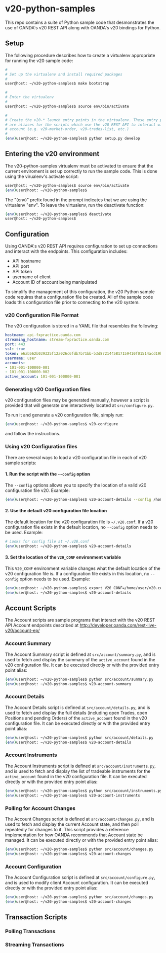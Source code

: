 # v20-python-samples

This repo contains a suite of Python sample code that desmonstrates the use of
OANDA's v20 REST API along with OANDA's v20 bindings for Python.

## Setup

The following procedure describes how to create a virtualenv appropriate for
running the v20 sample code:

```bash
#
# Set up the virtualenv and install required packages
#
user@host: ~/v20-python-samples$ make bootstrap

#
# Enter the virtualenv
#
user@host: ~/v20-python-samples$ source env/bin/activate

#
# Create the v20-* launch entry points in the virtualenv. These entry points
# are aliases for the scripts which use the v20 REST API to interact with an
# account (e.g. v20-market-order, v20-trades-list, etc.)
#
(env)user@host: ~/v20-python-samples$ python setup.py develop
```

## Entering the v20 environment

The v20-python-samples virtualenv must be activated to ensure that the current
enviroment is set up correctly to run the sample code. This is done using the
virualenv's activate script:

```bash
user@host: ~/v20-python-samples$ source env/bin/activate
(env)user@host: ~/v20-python-samples$
```

The "(env)" prefix found in the prompt indicates that we are using the
virtualenv "env".  To leave the virtualenv, run the deactivate function:

```bash
(env)user@host: ~/v20-python-samples$ deactivate
user@host: ~/v20-python-samples$ 
```


## Configuration

Using OANDA's v20 REST API requires configuration to set up connections and 
interact with the endpoints. This configuration includes:

* API hostname
* API port
* API token
* username of client
* Account ID of account being manipulated

To simplify the management of this configuration, the v20 Python sample code
requires that a configuration file be created. All of the sample code loads
this configuration file prior to connecting to the v20 system.

### v20 Configuration File Format

The v20 configuration is stored in a YAML file that resembles the following:

```yaml
hostname: api-fxpractice.oanda.com
streaming_hostname: stream-fxpractice.oanda.com
port: 443
ssl: true
token: e6ab562b039325f12a026c6fdb7b71bb-b3d8721445817159410f01514acd19hbc
username: user
accounts:
- 101-001-100000-001
- 101-001-100000-002
active_account: 101-001-100000-001
```

### Generating v20 Configuration files

v20 configuration files may be generated manually, however a script is provided that
will generate one interactively located at `src/configure.py`.

To run it and generate a v20 configuration file, simply run:

```bash
(env)user@host: ~/v20-python-samples$ v20-configure
```

and follow the instructions.

### Using v20 Configuration files

There are several ways to load a v20 configuration file in each of v20 sample scripts:

#### 1. Run the script with the `--config` option 

The `--config` options allows you to specify the location of a valid v20 configuration file v20. Example: 

```bash
(env)user@host: ~/v20-python-samples$ v20-account-details --config /home/user/v20.conf
```

#### 2. Use the default v20 configuration file location

The default location for the v20 configuration file is `~/.v20.conf`. If a v20
configuration file exists in the default location, no `--config` option needs
to be used. Example:

```bash
# Looks for config file at ~/.v20.conf
(env)user@host: ~/v20-python-samples$ v20-account-details
```

#### 3. Set the location of the `V20_CONF` environment variable 

This `V20_CONF` environment variable changes what the default location of the
v20 configuration file is. If a configuration file exists in this location, no
`--config` option needs to be used. Example:

```bash
(env)user@host: ~/v20-python-samples$ export V20_CONF=/home/user/v20.conf
(env)user@host: ~/v20-python-samples$ v20-account-details
```


## Account Scripts

The Account scripts are sample programs that interact with the v20 REST API
Account endpoints described at
http://developer.oanda.com/rest-live-v20/account-ep/

### Account Summary

The Account Summary script is defined at `src/account/summary.py`, and is used
to fetch and display the summary of the `active_account` found in the v20
configuration file. It can be executed directly or with the provided entry
point alias:

```bash
(env)user@host: ~/v20-python-samples$ python src/account/summary.py
(env)user@host: ~/v20-python-samples$ v20-account-summary
```

### Account Details

The Account Details script is defined at `src/account/details.py`, and is used
to fetch and display the full details (including open Trades, open Positions
and pending Orders) of the `active_account` found in the v20 configuration
file. It can be executed directly or with the provided entry point alias:

```bash
(env)user@host: ~/v20-python-samples$ python src/account/details.py
(env)user@host: ~/v20-python-samples$ v20-account-details
```

### Account Instruments

The Account Instruments script is defined at `src/account/instruments.py`, and
is used to fetch and display the list of tradeable instruments for the
`active_account` found in the v20 configuration file. It can be executed
directly or with the provided entry point alias:

```bash
(env)user@host: ~/v20-python-samples$ python src/account/instruments.py
(env)user@host: ~/v20-python-samples$ v20-account-instruments
```


### Polling for Account Changes

The Account Changes script is defined at `src/account/changes.py`, and is used
to fetch and display the current Account state, and then poll repeatedly for
changes to it. This script provides a reference implementation for how OANDA
recommends that Account state be managed. It can be executed directly or with
the provided entry point alias:

```bash
(env)user@host: ~/v20-python-samples$ python src/account/changes.py
(env)user@host: ~/v20-python-samples$ v20-account-changes
```


### Account Configuration

The Account Configuration script is defined at `src/account/configure.py`, and
is used to modify client Account configuration.  It can be executed directly or
with the provided entry point alias:

```bash
(env)user@host: ~/v20-python-samples$ python src/account/changes.py
(env)user@host: ~/v20-python-samples$ v20-account-changes
```


## Transaction Scripts

### Polling Transactions

### Streaming Transactions

